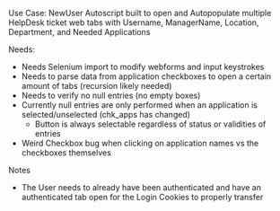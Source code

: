Use Case:
NewUser Autoscript built to open and Autopopulate multiple HelpDesk ticket web tabs with Username, ManagerName, Location, Department, and Needed Applications

Needs:
 - Needs Selenium import to modify webforms and input keystrokes
 - Needs to parse data from application checkboxes to open a certain amount of tabs (recursion likely needed)
 - Needs to verify no null entries (no empty boxes)
 - Currently null entries are only performed when an application is selected/unselected (chk_apps has changed)
      - Button is always selectable regardless of status or validities of entries
 - Weird Checkbox bug when clicking on application names vs the checkboxes themselves
 
 
 Notes
 - The User needs to already have been authenticated and have an authenticated tab open for the Login Cookies to properly transfer
